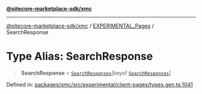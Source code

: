[**@sitecore-marketplace-sdk/xmc**](../../../../README.md)

***

[@sitecore-marketplace-sdk/xmc](../../../../README.md) / [EXPERIMENTAL\_Pages](../README.md) / SearchResponse

# Type Alias: SearchResponse

> **SearchResponse** = [`SearchResponses`](SearchResponses.md)\[keyof [`SearchResponses`](SearchResponses.md)\]

Defined in: [packages/xmc/src/experimental/client-pages/types.gen.ts:1041](https://github.com/Sitecore/marketplace-sdk/blob/main/packages/xmc/src/experimental/client-pages/types.gen.ts#L1041)

